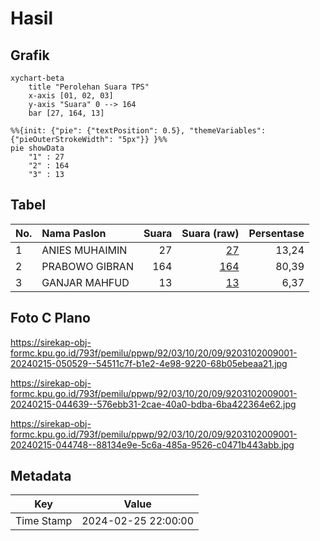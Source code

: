 # Hasil

## Grafik

```mermaid
xychart-beta
    title "Perolehan Suara TPS"
    x-axis [01, 02, 03]
    y-axis "Suara" 0 --> 164
    bar [27, 164, 13]
```

```mermaid
%%{init: {"pie": {"textPosition": 0.5}, "themeVariables": {"pieOuterStrokeWidth": "5px"}} }%%
pie showData
    "1" : 27
    "2" : 164
    "3" : 13
```

## Tabel

| No. | Nama Paslon    | Suara | Suara (raw) | Persentase |
|:--- |:-------------- | -----:| -----------:| ----------:|
| 1   | ANIES MUHAIMIN | 27    | [27][p-1]   | 13,24      |
| 2   | PRABOWO GIBRAN | 164   | [164][p-2]  | 80,39      |
| 3   | GANJAR MAHFUD  | 13    | [13][p-3]   | 6,37       |


[p-1]: https://github.com/gigit-pemilu/pemilu-2024-92-papua-barat/blob/main/pilpres/hitung-suara/sub/92-papua-barat/sub/03-fak-fak/sub/10-pariwari/sub/2009-sukuru-tuare/sub/001-tps/sub/paslon-1.txt
[p-2]: https://github.com/gigit-pemilu/pemilu-2024-92-papua-barat/blob/main/pilpres/hitung-suara/sub/92-papua-barat/sub/03-fak-fak/sub/10-pariwari/sub/2009-sukuru-tuare/sub/001-tps/sub/paslon-2.txt
[p-3]: https://github.com/gigit-pemilu/pemilu-2024-92-papua-barat/blob/main/pilpres/hitung-suara/sub/92-papua-barat/sub/03-fak-fak/sub/10-pariwari/sub/2009-sukuru-tuare/sub/001-tps/sub/paslon-3.txt

## Foto C Plano

https://sirekap-obj-formc.kpu.go.id/793f/pemilu/ppwp/92/03/10/20/09/9203102009001-20240215-050529--54511c7f-b1e2-4e98-9220-68b05ebeaa21.jpg

https://sirekap-obj-formc.kpu.go.id/793f/pemilu/ppwp/92/03/10/20/09/9203102009001-20240215-044639--576ebb31-2cae-40a0-bdba-6ba422364e62.jpg

https://sirekap-obj-formc.kpu.go.id/793f/pemilu/ppwp/92/03/10/20/09/9203102009001-20240215-044748--88134e9e-5c6a-485a-9526-c0471b443abb.jpg


## Metadata

| Key        | Value               |
| ---------- | ------------------- |
| Time Stamp | 2024-02-25 22:00:00 |



